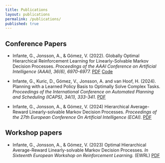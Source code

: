 ```yaml
---
title: Publications
layout: publications
permalink: /publications/
published: true
---
```


## Conference Papers

* Infante, G., Jonsson, A., & Gómez, V. (2022). Globally Optimal Hierarchical Reinforcement Learning for Linearly-Solvable Markov Decision Processes. *Proceedings of the AAAI Conference on Artificial Intelligence (AAAI), 36(6), 6970-6977.* [PDF](https://doi.org/10.1609/aaai.v36i6.20655) [Code](https://github.com/guillermoim/HRL_LMDP)

* Infante, G., Kuric, D., Gómez, V., Jonsson, A. and van Hoof, H. (2024). Planning with a Learned Policy Basis to Optimally Solve Complex Tasks. *Proceedings of the International Conference on Automated Planning and Scheduling (ICAPS), 34(1), 333-341.* [PDF](https://ojs.aaai.org/index.php/ICAPS/article/view/31492)

* Infante, G., Jonsson, A., & Gómez, V. (2024) Hierarchical Average-Reward Linearly-solvable Markov Decision Processes. *Proceedings of the 27th European Conference On Artificial Intelligence (ECAI).*  [PDF](https://arxiv.org/pdf/2407.06690)


## Workshop papers

* Infante, G., Jonsson, A., & Gómez, V. (2023) Optimal Hierarchical Average-Reward Linearly-solvable Markov Decision Processes. *In Sixteenth European Workshop on Reinforcement Learning.* (EWRL) [PDF](https://drive.google.com/file/d/1-VDzH8iAUr4DUSiwBIbuj-Rblp7X6pzx/view)
